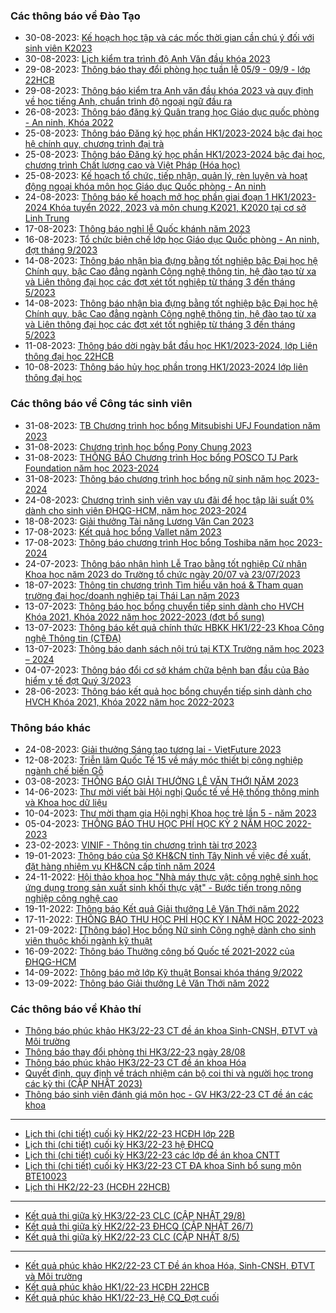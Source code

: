 ### Các thông báo về Đào Tạo
 - 30-08-2023: [Kế hoạch học tập và các mốc thời gian cần chú ý đối với sinh viên K2023](https://www.hcmus.edu.vn/component/content/article/277-phong-dao-tao/thong-bao-tan-sinh-vien/tan-sv-thong-bao-quan-trong/5163-ke-hoach-hoc-tap-va-cac-moc-thoi-gian-can-chu-y-doi-voi-sinh-vien-k2023?Itemid=437)
 - 30-08-2023: [Lịch kiểm tra trình độ Anh Văn đầu khóa 2023](https://www.hcmus.edu.vn/component/content/article/277-phong-dao-tao/thong-bao-tan-sinh-vien/tan-sv-thong-bao-quan-trong/5162-lich-kiem-tra-trinh-do-anh-van-dau-khoa-2023?Itemid=437)
 - 29-08-2023: [Thông báo thay đổi phòng học tuần lễ 05/9 - 09/9 - lớp 22HCB](https://www.hcmus.edu.vn/component/content/article/192-phong-dao-tao/thong-bao-lien-thong-dai-hoc/thoi-khoa-bieu_lt/5161-thong-bao-thay-doi-phong-hoc-tuan-le-05-9-09-9-lop-22hcb?Itemid=437)
 - 29-08-2023: [Thông báo kiểm tra Anh văn đầu khóa 2023 và quy định về học tiếng Anh, chuẩn trình độ ngoại ngữ đầu ra](https://www.hcmus.edu.vn/component/content/article/277-phong-dao-tao/thong-bao-tan-sinh-vien/tan-sv-thong-bao-quan-trong/5160-thong-bao-kiem-tra-anh-van-dau-khoa-2023-va-quy-dinh-ve-hoc-tieng-anh-chuan-trinh-do-ngoai-ngu-dau-ra?Itemid=437)
 - 26-08-2023: [Thông báo đăng ký Quân trang học Giáo dục quốc phòng - An ninh, Khóa 2022](https://www.hcmus.edu.vn/component/content/article/191-phong-dao-tao/thong-bao-he-chinh-quy/thong-bao-khac/5159-thong-bao-dang-ky-quan-trang-hoc-giao-duc-quoc-phong-an-ninh-khoa-2022?Itemid=437)
 - 25-08-2023: [Thông báo Đăng ký học phần HK1/2023-2024 bậc đại học hệ chính quy, chương trình đại trà](https://www.hcmus.edu.vn/component/content/article/186-phong-dao-tao/thong-bao-he-chinh-quy/dang-ky-hoc-phan/5158-thong-bao-dang-ky-hoc-phan-hk1-2023-2024-bac-dai-hoc-he-chinh-quy-chuong-trinh-dai-tra?Itemid=437)
 - 25-08-2023: [Thông báo Đăng ký học phần HK1/2023-2024 bậc đại học, chương trình Chất lượng cao và Việt Pháp (Hóa học)](https://www.hcmus.edu.vn/component/content/article/186-phong-dao-tao/thong-bao-he-chinh-quy/dang-ky-hoc-phan/5154-thong-bao-dang-ky-hoc-phan-hk1-2023-2024-bac-dai-hoc-chuong-trinh-chat-luong-cao-va-viet-phap-hoa-hoc?Itemid=437)
 - 25-08-2023: [Kế hoạch tổ chức, tiếp nhận, quản lý, rèn luyện và hoạt động ngoại khóa môn học Giáo dục Quốc phòng - An ninh](https://www.hcmus.edu.vn/component/content/article/191-phong-dao-tao/thong-bao-he-chinh-quy/thong-bao-khac/5152-ke-hoach-to-chuc-tiep-nhan-quan-ly-ren-luyen-va-hoat-dong-ngoai-khoa-mon-hoc-giao-duc-quoc-phong-an-ninh?Itemid=437)
 - 24-08-2023: [Thông báo kế hoạch mở học phần giai đoạn 1 HK1/2023-2024 Khóa tuyển 2022, 2023 và môn chung K2021, K2020 tại cơ sở Linh Trung](https://www.hcmus.edu.vn/component/content/article/186-phong-dao-tao/thong-bao-he-chinh-quy/dang-ky-hoc-phan/5150-thong-bao-ke-hoach-mo-hoc-phan-giai-doan-1-hk1-2023-2024-khoa-tuyen-2022-2023-va-mon-chung-k2021-k2020-tai-co-so-linh-trung?Itemid=437)
 - 17-08-2023: [Thông báo nghỉ lễ Quốc khánh năm 2023](https://www.hcmus.edu.vn/component/content/article/191-phong-dao-tao/thong-bao-he-chinh-quy/thong-bao-khac/5137-thong-bao-nghi-le-quoc-khanh-nam-2023?Itemid=437)
 - 16-08-2023: [Tổ chức biên chế lớp học Giáo dục Quốc phòng - An ninh, đợt tháng 9/2023](https://www.hcmus.edu.vn/component/content/article/191-phong-dao-tao/thong-bao-he-chinh-quy/thong-bao-khac/5136-to-chuc-bien-che-lop-hoc-giao-duc-quoc-phong-an-ninh-dot-thang-9-2023?Itemid=437)
 - 14-08-2023: [Thông báo nhận bìa đựng bằng tốt nghiệp bậc Đại học hệ Chính quy, bậc Cao đẳng ngành Công nghệ thông tin, hệ đào tạo từ xa và Liên thông đại học các đợt xét tốt nghiệp từ tháng 3 đến tháng 5/2023](https://www.hcmus.edu.vn/component/content/article/189-phong-dao-tao/thong-bao-he-chinh-quy/tot-nghiep/5132-thong-bao-nhan-bia-dung-bang-tot-nghiep-bac-dai-hoc-he-chinh-quy-bac-cao-dang-nganh-cong-nghe-thong-tin-he-dao-tao-tu-xa-va-lien-thong-dai-hoc-cac-dot-xet-tot-nghiep-tu-thang-3-den-thang-5-2023?Itemid=437)
 - 14-08-2023: [Thông báo nhận bìa đựng bằng tốt nghiệp bậc Đại học hệ Chính quy, bậc Cao đẳng ngành Công nghệ thông tin, hệ đào tạo từ xa và Liên thông đại học các đợt xét tốt nghiệp từ tháng 3 đến tháng 5/2023](https://www.hcmus.edu.vn/component/content/article/195-phong-dao-tao/thong-bao-lien-thong-dai-hoc/tot-nghiep_lt/5133-thong-bao-nhan-bia-dung-bang-tot-nghiep-bac-dai-hoc-he-chinh-quy-bac-cao-dang-nganh-cong-nghe-thong-tin-he-dao-tao-tu-xa-va-lien-thong-dai-hoc-cac-dot-xet-tot-nghiep-tu-thang-3-den-thang-5-2023?Itemid=437)
 - 11-08-2023: [Thông báo dời ngày bắt đầu học HK1/2023-2024, lớp Liên thông đại học 22HCB](https://www.hcmus.edu.vn/component/content/article/192-phong-dao-tao/thong-bao-lien-thong-dai-hoc/thoi-khoa-bieu_lt/5124-thong-bao-doi-ngay-bat-dau-hoc-hk1-2023-2024-lop-lien-thong-dai-hoc-22hcb?Itemid=437)
 - 10-08-2023: [Thông báo hủy học phần trong HK1/2023-2024 lớp liên thông đại học](https://www.hcmus.edu.vn/component/content/article/193-phong-dao-tao/thong-bao-lien-thong-dai-hoc/dang-ky-hoc-phan_lt/5122-thong-bao-huy-hoc-phan-trong-hk1-2023-2024-lop-lien-thong-dai-hoc?Itemid=437)
### Các thông báo về Công tác sinh viên
 - 31-08-2023: [TB Chương trình học bổng Mitsubishi UFJ Foundation năm 2023](https://www.hcmus.edu.vn/component/content/article/125-cong-tac-sinh-vien/thong-bao-hoc-bong/5169-tb-chuong-trinh-hoc-bong-mitsubishi-ufj-foundation-nam-2023?Itemid=437)
 - 31-08-2023: [Chương trình học bổng Pony Chung 2023](https://www.hcmus.edu.vn/component/content/article/125-cong-tac-sinh-vien/thong-bao-hoc-bong/5168-chuong-trinh-hoc-bong-pony-chung-2023?Itemid=437)
 - 31-08-2023: [THÔNG BÁO Chương trình Học bổng POSCO TJ Park Foundation năm học 2023-2024](https://www.hcmus.edu.vn/component/content/article/125-cong-tac-sinh-vien/thong-bao-hoc-bong/5167-thong-bao-chuong-trinh-hoc-bong-posco-tj-park-foundation-nam-hoc-2023-2024?Itemid=437)
 - 31-08-2023: [Thông báo chương trình học bổng nữ sinh năm học 2023-2024](https://www.hcmus.edu.vn/component/content/article/125-cong-tac-sinh-vien/thong-bao-hoc-bong/5166-thong-bao-chuong-trinh-hoc-bong-nu-sinh-nam-hoc-2023-2024?Itemid=437)
 - 24-08-2023: [Chương trình sinh viên vay ưu đãi để học tập lãi suất 0% dành cho sinh viên ĐHQG-HCM, năm học 2023-2024](https://www.hcmus.edu.vn/component/content/article/125-cong-tac-sinh-vien/thong-bao-hoc-bong/5151-chuong-trinh-sinh-vien-vay-uu-dai-de-hoc-tap-lai-suat-0-danh-cho-sinh-vien-dhqg-hcm-nam-hoc-2023-2024?Itemid=437)
 - 18-08-2023: [Giải thưởng Tài năng Lương Văn Can 2023](https://www.hcmus.edu.vn/component/content/article/109-cong-tac-sinh-vien/thong-tin-danh-cho-sinh-vien/5143-giai-thuong-tai-nang-luong-van-can-2023?Itemid=437)
 - 17-08-2023: [Kết quả học bổng Vallet năm 2023](https://www.hcmus.edu.vn/component/content/article/125-cong-tac-sinh-vien/thong-bao-hoc-bong/5139-ket-qua-hoc-bong-vallet-nam-2023?Itemid=437)
 - 17-08-2023: [Thông báo chương trình Học bổng Toshiba năm học 2023-2024](https://www.hcmus.edu.vn/component/content/article/125-cong-tac-sinh-vien/thong-bao-hoc-bong/5138-thong-bao-chuong-trinh-hoc-bong-toshiba-nam-hoc-2023-2024?Itemid=437)
 - 24-07-2023: [Thông báo nhận hình Lễ Trao bằng tốt nghiệp Cử nhân Khoa học năm 2023 do Trường tổ chức ngày 20/07 và 23/07/2023](https://www.hcmus.edu.vn/component/content/article/109-cong-tac-sinh-vien/thong-tin-danh-cho-sinh-vien/5100-thong-bao-nhan-hinh-le-trao-bang-tot-nghiep-cu-nhan-khoa-hoc-nam-2023-do-truong-to-chuc-ngay-20-07-va-23-07-2023?Itemid=437)
 - 18-07-2023: [Thông tin chương trình Tìm hiểu văn hoá & Tham quan trường đại học/doanh nghiệp tại Thái Lan năm 2023](https://www.hcmus.edu.vn/component/content/article/109-cong-tac-sinh-vien/thong-tin-danh-cho-sinh-vien/5092-thong-tin-chuong-trinh-tim-hieu-van-hoa-tham-quan-truong-dai-hoc-doanh-nghiep-tai-thai-lan-nam-2023?Itemid=437)
 - 13-07-2023: [Thông báo học bổng chuyển tiếp sinh dành cho HVCH Khóa 2021, Khóa 2022 năm học 2022-2023 (đợt bổ sung)](https://www.hcmus.edu.vn/component/content/article/125-cong-tac-sinh-vien/thong-bao-hoc-bong/5083-thong-bao-hoc-bong-chuyen-tiep-sinh-danh-cho-hvch-khoa-2021-khoa-2022-nam-hoc-2022-2023-dot-bo-sung?Itemid=437)
 - 13-07-2023: [Thông báo kết quả chính thức HBKK HK1/22-23 Khoa Công nghệ Thông tin (CTĐA)](https://www.hcmus.edu.vn/component/content/article/125-cong-tac-sinh-vien/thong-bao-hoc-bong/5082-thong-bao-ket-qua-chinh-thuc-hbkk-hk1-22-23-khoa-cong-nghe-thong-tin-ctda?Itemid=437)
 - 13-07-2023: [Thông báo danh sách nội trú tại KTX Trường năm học 2023 – 2024 ](https://www.hcmus.edu.vn/component/content/article/109-cong-tac-sinh-vien/thong-tin-danh-cho-sinh-vien/5080-thong-bao-danh-sach-noi-tru-tai-ktx-truong-nam-hoc-2023-2024?Itemid=437)
 - 04-07-2023: [Thông báo đổi cơ sở khám chữa bệnh ban đầu của Bảo hiểm y tế đợt Quý 3/2023](https://www.hcmus.edu.vn/component/content/article/128-cong-tac-sinh-vien/thong-bao-bao-hiem-sinh-vien/5067-thong-bao-doi-co-so-kham-chua-benh-ban-dau-cua-bao-hiem-y-te-dot-quy-3-2023?Itemid=437)
 - 28-06-2023: [Thông báo kết quả học bổng chuyển tiếp sinh dành cho HVCH Khóa 2021, Khóa 2022 năm học 2022-2023](https://www.hcmus.edu.vn/component/content/article/125-cong-tac-sinh-vien/thong-bao-hoc-bong/5061-thong-bao-ket-qua-hoc-bong-chuyen-tiep-sinh-danh-cho-hvch-khoa-2021-khoa-2022-nam-hoc-2022-2023?Itemid=437)
### Thông báo khác
 - 24-08-2023: [Giải thưởng Sáng tạo tương lai - VietFuture 2023](https://www.hcmus.edu.vn/component/content/article?id=5148:giai-thuong-sang-tao-tuong-lai-vietfuture-2023&catid=100&Itemid=437)
 - 12-08-2023: [Triễn lãm Quốc Tế 15 về máy móc thiết bị công nghiệp ngành chế biến Gỗ](https://www.hcmus.edu.vn/component/content/article?id=5128:trien-lam-quoc-te-15-ve-may-moc-thiet-bi-cong-nghiep-nganh-che-bien-go&catid=100&Itemid=437)
 - 03-08-2023: [THÔNG BÁO GIẢI THƯỞNG LÊ VĂN THỚI NĂM 2023](https://www.hcmus.edu.vn/component/content/article?id=5116:thong-bao-giai-thuong-le-van-thoi-nam-2023&catid=100&Itemid=437)
 - 14-06-2023: [Thư mời viết bài Hội nghị Quốc tế về Hệ thống thông minh và Khoa học dữ liệu](https://www.hcmus.edu.vn/component/content/article?id=5042:thu-moi-viet-bai-hoi-nghi-quoc-te-ve-he-thong-thong-minh-va-khoa-hoc-du-lieu&catid=100&Itemid=437)
 - 10-04-2023: [Thư mời tham gia Hội nghị Khoa học trẻ lần 5 - năm 2023](https://www.hcmus.edu.vn/component/content/article?id=4953:thu-moi-tham-gia-hoi-nghi-khoa-hoc-tre-lan-5-nam-2023&catid=100&Itemid=437)
 - 05-04-2023: [THÔNG BÁO THU HỌC PHÍ HỌC KỲ 2 NĂM HỌC 2022-2023](https://www.hcmus.edu.vn/component/content/article/156-ke-hoach-tai-chinh/thong-bao-danh-cho-sinh-vien/4946-thong-bao-thu-hoc-phi-hoc-ky-2-nam-hoc-2022-2023?Itemid=437)
 - 23-02-2023: [VINIF - Thông tin chương trình tài trợ 2023](https://www.hcmus.edu.vn/component/content/article?id=4874:vinif-thong-tin-chuong-trinh-tai-tro-2023&catid=100&Itemid=437)
 - 19-01-2023: [Thông báo của Sở KH&CN tỉnh Tây Ninh về việc đề xuất, đặt hàng nhiệm vụ KH&CN cấp tỉnh năm 2024](https://www.hcmus.edu.vn/component/content/article?id=4825:thong-bao-cua-so-kh-cn-tinh-tay-ninh-ve-viec-de-xuat-dat-hang-nhiem-vu-kh-cn-cap-tinh-nam-2024&catid=100&Itemid=437)
 - 24-11-2022: [Hội thảo khoa học "Nhà máy thực vật: công nghệ sinh học ứng dụng trong sản xuất sinh khối thực vật" - Bước tiến trong nông nghiệp công nghệ cao](https://www.hcmus.edu.vn/component/content/article?id=4730:hoi-thao-khoa-hoc-nha-may-thuc-vat-cong-nghe-sinh-hoc-ung-dung-trong-san-xuat-sinh-khoi-thuc-vat-buoc-tien-trong-nong-nghiep-cong-nghe-cao&catid=100&Itemid=437)
 - 19-11-2022: [Thông báo Kết quả Giải thưởng Lê Văn Thới năm 2022](https://www.hcmus.edu.vn/component/content/article?id=4722:thong-bao-ket-qua-giai-thuong-le-van-thoi-nam-2022&catid=100&Itemid=437)
 - 17-11-2022: [THÔNG BÁO THU HỌC PHÍ HỌC KỲ I NĂM HỌC 2022-2023](https://www.hcmus.edu.vn/component/content/article/156-ke-hoach-tai-chinh/thong-bao-danh-cho-sinh-vien/4718-thong-bao-thu-hoc-phi-hoc-ky-i-nam-hoc-2022-2023?Itemid=437)
 - 21-09-2022: [[Thông báo] Học bổng Nữ sinh Công nghệ dành cho sinh viên thuộc khối ngành kỹ thuật](https://www.hcmus.edu.vn/component/content/article/104-quan-he-doi-ngoai/thông-tin-dành-cho-sinh-viên/4591-thong-bao-hoc-bong-nu-sinh-cong-nghe-danh-cho-sinh-vien-thuoc-khoi-nganh-ky-thuat?Itemid=437)
 - 16-09-2022: [Thông báo Thưởng công bố Quốc tế 2021-2022 của ĐHQG-HCM](https://www.hcmus.edu.vn/component/content/article?id=4582:thong-bao-thuong-cong-bo-quoc-te-2021-2022-cua-dhqg-hcm&catid=100&Itemid=437)
 - 14-09-2022: [Thông báo mở lớp Kỹ thuật Bonsai khóa tháng 9/2022](https://www.hcmus.edu.vn/component/content/article?id=4575:thong-bao-mo-lop-ky-thuat-bonsai-khoa-thang-9-2022&catid=100&Itemid=437)
 - 13-09-2022: [Thông báo Giải thưởng Lê Văn Thới năm 2022](https://www.hcmus.edu.vn/component/content/article?id=4574:thong-bao-giai-thuong-le-van-thoi-nam-2022&catid=100&Itemid=437)
### Các thông báo về Khảo thí
 - [Thông báo phúc khảo HK3/22-23 CT đề án khoa Sinh-CNSH, ĐTVT và Môi trường](http://ktdbcl.hcmus.edu.vn/index.php/thong-bao/749-thong-bao-phuc-kh-o-hk3-22-23-ct-d-an-khoa-sinh-cnsh-dtvt-va-moi-tru-ng)
 - [Thông báo thay đổi phòng thi HK3/22-23 ngày 28/08](http://ktdbcl.hcmus.edu.vn/index.php/thong-bao/748-thong-bao-thay-d-i-phong-thi-hk3-22-23-ngay-28-08)
 - [Thông báo phúc khảo HK3/22-23 CT đề án khoa Hóa](http://ktdbcl.hcmus.edu.vn/index.php/thong-bao/746-thong-bao-phuc-kh-o-hk3-22-23-ct-d-an-khoa-hoa)
 - [Quyết định, quy định về trách nhiệm cán bộ coi thi và người học trong các kỳ thi (CẬP NHẬT 2023)](http://ktdbcl.hcmus.edu.vn/index.php/thong-bao/745-quy-t-d-nh-quy-d-nh-v-trach-nhi-m-can-b-coi-thi-va-ngu-i-h-c-trong-cac-ky-thi-c-p-nh-t-2023)
 - [Thông báo sinh viên đánh giá môn học - GV HK3/22-23 CT đề án các khoa](http://ktdbcl.hcmus.edu.vn/index.php/thong-bao/739-thong-bao-sinh-vien-danh-gia-mon-h-c-gv-hk3-22-23-ct-d-an-cac-khoa)
---
 - [Lịch thi (chi tiết) cuối kỳ HK2/22-23 HCĐH lớp 22B](http://ktdbcl.hcmus.edu.vn/index.php/cong-tac-kh-o-thi/l-ch-thi-h-c-ky/747-l-ch-thi-chi-ti-t-cu-i-ky-hk2-22-23-hcdh-l-p-22b)
 - [Lịch thi (chi tiết) cuối kỳ HK3/22-23 hệ ĐHCQ](http://ktdbcl.hcmus.edu.vn/index.php/cong-tac-kh-o-thi/l-ch-thi-h-c-ky/744-l-ch-thi-chi-ti-t-cu-i-ky-hk3-22-23-h-dhcq)
 - [Lịch thi (chi tiết) cuối kỳ HK3/22-23 các lớp đề án khoa CNTT](http://ktdbcl.hcmus.edu.vn/index.php/cong-tac-kh-o-thi/l-ch-thi-h-c-ky/743-l-ch-thi-chi-ti-t-cu-i-ky-hk3-22-23-cac-l-p-d-an-khoa-cntt)
 - [Lịch thi (chi tiết) cuối kỳ HK3/22-23 CT ĐA khoa Sinh bổ sung môn BTE10023](http://ktdbcl.hcmus.edu.vn/index.php/cong-tac-kh-o-thi/l-ch-thi-h-c-ky/742-l-ch-thi-chi-ti-t-cu-i-ky-hk3-22-23-ct-da-khoa-sinh-b-sung-mon-bte10023)
 - [Lịch thi HK2/22-23 (HCĐH 22HCB)](http://ktdbcl.hcmus.edu.vn/index.php/cong-tac-kh-o-thi/l-ch-thi-h-c-ky/741-l-ch-thi-hk2-22-23-hcdh-22hcb)
---
 - [Kết quả thi giữa kỳ HK3/22-23 CLC (CẬP NHẬT 29/8)](http://ktdbcl.hcmus.edu.vn/index.php/cong-tac-kh-o-thi/k-t-qu-thi-h-c-ky/714-k-t-qu-thi-gi-a-ky-hk3-22-23-clc)
 - [Kết quả thi giữa kỳ HK2/22-23 ĐHCQ (CẬP NHẬT 26/7)](http://ktdbcl.hcmus.edu.vn/index.php/cong-tac-kh-o-thi/k-t-qu-thi-h-c-ky/708-k-t-qu-thi-gi-a-ky-hk2-22-23-dhcq)
 - [Kết quả thi giữa kỳ HK2/22-23 CLC (CẬP NHẬT 8/5)](http://ktdbcl.hcmus.edu.vn/index.php/cong-tac-kh-o-thi/k-t-qu-thi-h-c-ky/671-k-t-qu-thi-gi-a-ky-hk2-22-23-clc)
---
 - [Kết quả phúc khảo HK2/22-23 CT Đề án khoa Hóa, Sinh-CNSH, ĐTVT và Môi trường](http://ktdbcl.hcmus.edu.vn/index.php/cong-tac-kh-o-thi/k-t-qu-phuc-tra/726-k-t-qu-phuc-kh-o-hk2-22-23-ct-d-an-khoa-hoa-sinh-cnsh-dtvt-va-moi-tru-ng)
 - [Kết quả phúc khảo HK1/22-23 HCĐH 22HCB](http://ktdbcl.hcmus.edu.vn/index.php/cong-tac-kh-o-thi/k-t-qu-phuc-tra/723-k-t-qu-phuc-kh-o-hk1-22-23-hcdh-22hcb)
 - [Kết quả phúc khảo HK1/22-23_Hệ CQ_Đợt cuối](http://ktdbcl.hcmus.edu.vn/index.php/cong-tac-kh-o-thi/k-t-qu-phuc-tra/691-k-t-qu-phuc-kh-o-hk1-22-23-h-cq-d-t-cu-i)
